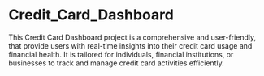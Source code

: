 # Credit_Card_Dashboard
This Credit Card Dashboard project is a comprehensive and user-friendly, that provide users with real-time insights into their credit card usage and financial health. It is tailored for individuals, financial institutions, or businesses to track and manage credit card activities efficiently.
